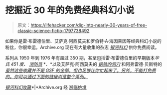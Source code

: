 # 挖掘近 30 年的免费经典科幻小说

> 原文：<https://lifehacker.com/dig-into-nearly-30-years-of-free-classic-science-fictio-1797738492>

如果你是雷·布雷德伯里、艾萨克·阿西莫夫和罗伯特·A·海因莱因等经典科幻小说的粉丝，你很幸运。Archive.org 现在有大量收集的杂志 [*银河科幻*](https://en.wikipedia.org/wiki/Galaxy_Science_Fiction) 供你免费阅读。



系列从 1950 年到 1976 年有超过 350 期，甚至包括雷·布雷德伯里的早期版本*华氏 451 度、* [*消防员*](https://archive.org/details/galaxymagazine-1951-02) *、*以及艾萨克·阿西莫夫的 [*钢铁的洞穴*](https://archive.org/details/galaxymagazine-1953-10) 和阿弗雷德·贝斯特的 [*虽然这些收藏并不是 GSF 的全部，但也足够让你忙起来了。另外，不能打免费的。你可以通过下面的链接浏览整个系列。*](https://archive.org/details/galaxymagazine-1956-10)

[*银河科幻*收藏](https://archive.org/details/galaxymagazine&tab=collection)*|*Archive.org 经 [濒临绝境](https://www.theverge.com/2017/7/14/15970710/galaxy-science-fiction-magazine-online-free-reading-archive)